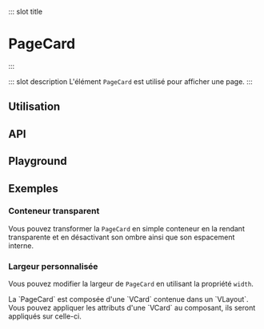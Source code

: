 ::: slot title
# PageCard
:::

::: slot description
L'élément `PageCard` est utilisé pour afficher une page.
:::

## Utilisation

<DocExample
	eager
	file="elements/page-card/examples/page-card"
/>

## API

<DocApi
	:value="['PageCard']"
	:api="{
		PageCard: {
			props: [
				{
					name: 'min-height',
					type: 'boolean',
					defaultValue: 'false',
					description: 'Définit une hauteur minimale de `500px`.'
				},
				{
					name: 'no-shadow',
					type: 'boolean',
					defaultValue: 'false',
					description: 'Supprime l\'ombre de la `VCard`.'
				},
				{
					name: 'card-class',
					type: 'string',
					defaultValue: 'undefined',
					description: 'Les classes à appliquer à la `VCard.`'
				},
				{
					name: 'card-padding',
					type: 'string',
					defaultValue: 'px-6 py-4',
					description: 'Le padding à appliquer à la `VCard`.'
				},
				{
					name: 'vuetify-options',
					type: 'Options',
					defaultValue: 'undefined',
					description: 'Personnalisation des composants Vuetify en utilisant la directive `customizable`.'
				}
			],
			slots: [
				{
					name: 'default',
					description: 'Slot pour afficher du contenu.'
				}
			]
		}
	}"
/>

## Playground

<DocExample file="elements/page-card/examples/page-card-playground" />

## Exemples

### Conteneur transparent
Vous pouvez transformer la `PageCard` en simple conteneur en la rendant transparente et en désactivant son ombre ainsi que son espacement interne.

<DocExample file="elements/page-card/examples/page-card-transparent" />

### Largeur personnalisée

Vous pouvez modifier la largeur de `PageCard` en utilisant la propriété `width`.

<DocInfo>
	La `PageCard` est composée d'une `VCard` contenue dans un `VLayout`.
	Vous pouvez appliquer les attributs d'une `VCard` au composant, ils seront appliqués sur celle-ci.
</DocInfo>

<DocExample file="elements/page-card/examples/page-card-width" />
